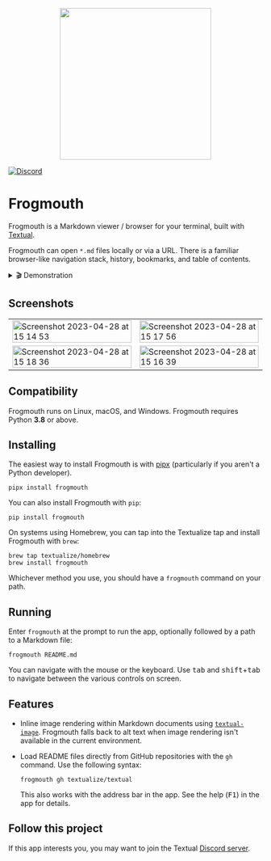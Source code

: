 
<p align="center">
  <img src="https://user-images.githubusercontent.com/554369/234892488-856f9da7-7b82-4429-ac35-0d0545bf0d24.png"  width="300" align="center"/>
</p>

[![Discord](https://img.shields.io/discord/1026214085173461072)](https://discord.gg/Enf6Z3qhVr)



# Frogmouth


Frogmouth is a Markdown viewer / browser for your terminal, built with [Textual](https://github.com/Textualize/textual).

Frogmouth can open `*.md` files locally or via a URL.
There is a familiar browser-like navigation stack, history, bookmarks, and table of contents.

<details>  
  <summary> 🎬 Demonstration </summary>
  <hr>

A quick video tour of Frogmouth.




https://user-images.githubusercontent.com/554369/235305502-2699a70e-c9a6-495e-990e-67606d84bbfa.mp4

(thanks [Screen Studio](https://www.screen.studio/))


</details>

## Screenshots

<table>

<tr>
<td>
<img width="100%" align="left" alt="Screenshot 2023-04-28 at 15 14 53" src="https://user-images.githubusercontent.com/554369/235172015-555565a0-3df0-4e5d-b621-23e84fec82a3.png">
</td>

<td>
<img width="100%" align="right" alt="Screenshot 2023-04-28 at 15 17 56" src="https://user-images.githubusercontent.com/554369/235172990-54460daf-baf4-4e02-aa22-9cec58d15315.png">
</td>
</tr>

<tr>

<td>
<img width="100%" alt="Screenshot 2023-04-28 at 15 18 36" src="https://user-images.githubusercontent.com/554369/235173115-012e35fa-d737-4794-a696-0d5cb0b68490.png">
</td>

<td>
<img width="100%" alt="Screenshot 2023-04-28 at 15 16 39" src="https://user-images.githubusercontent.com/554369/235173418-58c23583-3fb3-4ff1-a723-10fa607cdd48.png">
</td>

</tr>

</table>


## Compatibility

Frogmouth runs on Linux, macOS, and Windows. Frogmouth requires Python **3.8** or above.


## Installing

The easiest way to install Frogmouth is with [pipx](https://pypa.github.io/pipx/) (particularly if you aren't a Python developer).

```
pipx install frogmouth
```

You can also install Frogmouth with `pip`:

```
pip install frogmouth
```

On systems using Homebrew, you can tap into the Textualize tap and install Frogmouth with `brew`:

```
brew tap textualize/homebrew
brew install frogmouth
```

Whichever method you use, you should have a `frogmouth` command on your path.

## Running

Enter `frogmouth` at the prompt to run the app, optionally followed by a path to a Markdown file:

```
frogmouth README.md
```

You can navigate with the mouse or the keyboard.
Use <kbd>tab</kbd> and <kbd>shift</kbd>+<kbd>tab</kbd> to navigate between the various controls on screen.

## Features

* Inline image rendering within Markdown documents using
  [`textual-image`](https://github.com/Textualize/textual-image). Frogmouth falls
  back to alt text when image rendering isn't available in the current
  environment.
* Load README files directly from GitHub repositories with the `gh` command.
  Use the following syntax:

  ```
  frogmouth gh textualize/textual
  ```

  This also works with the address bar in the app.
  See the help (<kbd>F1</kbd>) in the app for details.

## Follow this project

If this app interests you, you may want to join the Textual [Discord server](https://discord.gg/Enf6Z3qhVr).
